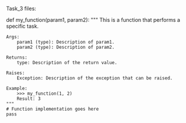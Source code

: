 Task_3 files:

def my_function(param1, param2):
    """
    This is a function that performs a specific task.

    Args:
        param1 (type): Description of param1.
        param2 (type): Description of param2.

    Returns:
        type: Description of the return value.

    Raises:
        Exception: Description of the exception that can be raised.

    Example:
        >>> my_function(1, 2)
        Result: 3
    """
    # Function implementation goes here
    pass
